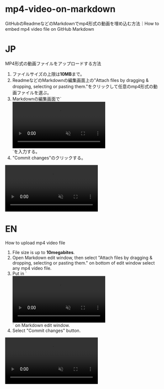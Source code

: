 # mp4-video-on-markdown
GitHubのReadmeなどのMarkdownでmp4形式の動画を埋め込む方法｜How to embed mp4 video file on GitHub Markdown

# JP
MP4形式の動画ファイルをアップロードする方法
<ol>
<li>ファイルサイズの上限は<b>10MB</b>まで。</li>
<li>ReadmeなどのMarkdownの編集画面上の"Attach files by dragging & dropping, selecting or pasting them."をクリックして任意のmp4形式の動画ファイルを選ぶ。</li>
<li>Markdownの編集画面で`<div><video controls src="<!---動画のURL--->" muted="false"></video></div>`を入力する。</li>
<li>"Commit changes"のクリックする。</li>
</ol>
<div><video controls src="https://user-images.githubusercontent.com/20723919/120432939-99194880-c3b5-11eb-8eea-f4aa424d479f.MP4" muted="false"></video></div>

# EN
How to upload mp4 video file
<ol>
<li>File size is up to <b>10megabites</b>.</li>
<li>Open Markdown edit window, then select "Attach files by dragging & dropping, selecting or pasting them." on bottom of edit window select any mp4 video file.</li>
<li>Put in `<div><video controls src="<!---video URL--->" muted="false"></video></div>` on Markdown edit window.</li>
<li>Select "Commit changes" button.</li>
</ol>
<div><video controls src="https://user-images.githubusercontent.com/20723919/120432939-99194880-c3b5-11eb-8eea-f4aa424d479f.MP4" muted="false"></video></div>
